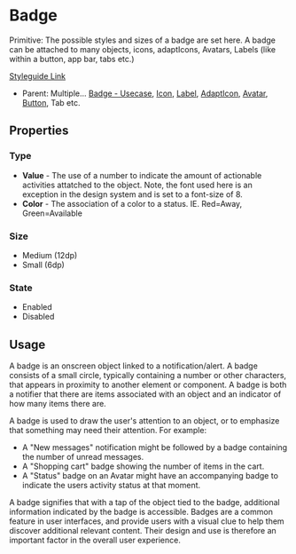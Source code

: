 # Badge

Primitive: The possible styles and sizes of a badge are set here. A badge can be attached to many objects, icons, adaptIcons, Avatars, Labels (like within a button, app bar, tabs etc.)

[Styleguide Link](https://zpl.io/bzxkPPA)

- Parent: Multiple... [Badge - Usecase](https://github.com/able-app/docs/blob/79c4b081b07ceefe4735af4cfe3099b297a9ad69/controls/%CE%B5%20elements/badge/badge-type.md), [Icon](https://github.com/able-app/docs/blob/79c4b081b07ceefe4735af4cfe3099b297a9ad69/controls/%CE%B5%20elements/icon/icon.md), [Label](https://github.com/able-app/docs/blob/79c4b081b07ceefe4735af4cfe3099b297a9ad69/controls/%CE%B5%20elements/label.md), [AdaptIcon](https://github.com/able-app/docs/blob/d689178b930c7095c750671b112985ac09eccd08/controls/%CE%B5%20elements/adapticon/adapticon.md), [Avatar](https://github.com/able-app/docs/blob/d689178b930c7095c750671b112985ac09eccd08/controls/%CE%B5%20elements/avatar/avatar.md), [Button](https://github.com/able-app/docs/blob/d689178b930c7095c750671b112985ac09eccd08/controls/%CE%B5%20elements/button.md), Tab etc.

## Properties

### Type

- **Value** - The use of a number to indicate the amount of actionable activities attatched to the object. Note, the font used here is an exception in the design system and is set to a font-size of 8.
- **Color** - The association of a color to a status. IE. Red=Away, Green=Available

### Size

- Medium (12dp)
- Small (6dp)

### State

- Enabled
- Disabled

## Usage

A badge is an onscreen object linked to a notification/alert. A badge consists of a small circle, typically containing a number or other characters, that appears in proximity to another element or component. A badge is both a notifier that there are items associated with an object and an indicator of how many items there are.

A badge is used to draw the user's attention to an object, or to emphasize that something may need their attention. For example:

- A "New messages" notification might be followed by a badge containing the number of unread messages.
- A "Shopping cart" badge showing the number of items in the cart.
- A "Status" badge on an Avatar might have an accompanying badge to indicate the users activity status at that moment.

A badge signifies that with a tap of the object tied to the badge, additional information indicated by the badge is accessible. Badges are a common feature in user interfaces, and provide users with a visual clue to help them discover additional relevant content. Their design and use is therefore an important factor in the overall user experience.